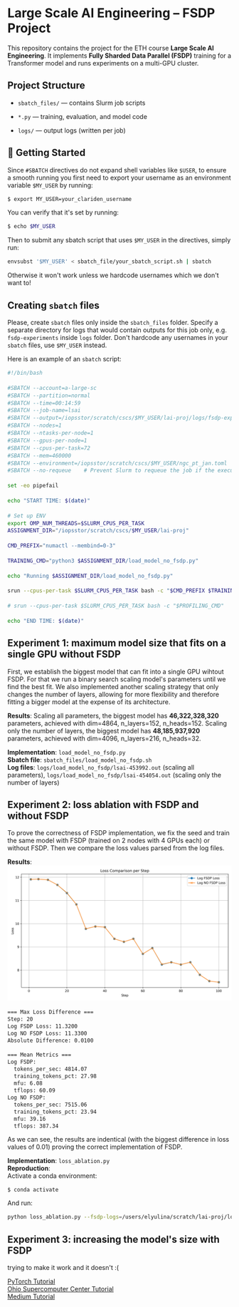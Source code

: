 # Large Scale AI Engineering – FSDP Project

This repository contains the project for the ETH course **Large Scale AI Engineering**. It implements **Fully Sharded Data Parallel (FSDP)** training for a Transformer model and runs experiments on a multi-GPU cluster.


## Project Structure
- `sbatch_files/` — contains Slurm job scripts

- `*.py` — training, evaluation, and model code

-  `logs/` — output logs (written per job)


## 🚀 Getting Started
 Since `#SBATCH` directives do not expand shell variables like `$USER`, to ensure a smooth running you first need to export your username as an environment variable `$MY_USER` by running:
 ```bash
 $ export MY_USER=your_clariden_username
 ```

 You can verify that it's set by running: 
 ```bash
 $ echo $MY_USER
 ```

 Then to submit any sbatch script that uses `$MY_USER` in the directives, simply run:
 ```bash
envsubst '$MY_USER' < sbatch_file/your_sbatch_script.sh | sbatch
 ```

 Otherwise it won't work unless we hardcode usernames which we don't want to!

## Creating `sbatch` files
Please, create `sbatch` files only inside the `sbatch_files` folder. 
Specify a separate directory for logs that would contain outputs for this job only, e.g. `fsdp-experiments` inside `logs` folder. 
Don't hardcode any usernames in your `sbatch` files, use `$MY_USER` instead.

Here is an example of an `sbatch` script: 
```bash
#!/bin/bash

#SBATCH --account=a-large-sc
#SBATCH --partition=normal
#SBATCH --time=00:14:59
#SBATCH --job-name=lsai
#SBATCH --output=/iopsstor/scratch/cscs/$MY_USER/lai-proj/logs/fsdp-experiments/%x-%j.out
#SBATCH --nodes=1
#SBATCH --ntasks-per-node=1
#SBATCH --gpus-per-node=1
#SBATCH --cpus-per-task=72
#SBATCH --mem=460000
#SBATCH --environment=/iopsstor/scratch/cscs/$MY_USER/ngc_pt_jan.toml     # Vanilla 25.01 PyTorch NGC Image 
#SBATCH --no-requeue	# Prevent Slurm to requeue the job if the execution crashes (e.g. node failure) so we don't loose the logs

set -eo pipefail

echo "START TIME: $(date)"

# Set up ENV
export OMP_NUM_THREADS=$SLURM_CPUS_PER_TASK
ASSIGNMENT_DIR="/iopsstor/scratch/cscs/$MY_USER/lai-proj"

CMD_PREFIX="numactl --membind=0-3"

TRAINING_CMD="python3 $ASSIGNMENT_DIR/load_model_no_fsdp.py"

echo "Running $ASSIGNMENT_DIR/load_model_no_fsdp.py"

srun --cpus-per-task $SLURM_CPUS_PER_TASK bash -c "$CMD_PREFIX $TRAINING_CMD"

# srun --cpus-per-task $SLURM_CPUS_PER_TASK bash -c "$PROFILING_CMD"

echo "END TIME: $(date)"
```



## Experiment 1: maximum model size that fits on a single GPU without FSDP 

First, we establish the biggest model that can fit into a single GPU wihtout FSDP. For that we run a binary search scaling model's parameters until we find the best fit. We also implemented another scaling strategy that only changes the number of layers, allowing for more flexibility and therefore fitting a bigger model at the expense of its architecture. 

**Results**:
Scaling all parameters, the biggest model has **46,322,328,320** parameters, achieved with dim=4864, n_layers=152, n_heads=152. Scaling only the number of layers, the biggest model has **48,185,937,920** parameters, achieved with dim=4096, n_layers=216, n_heads=32.

**Implementation**: `load_model_no_fsdp.py` \
**Sbatch file**: `sbatch_files/load_model_no_fsdp.sh` \
**Log files**: `logs/load_model_no_fsdp/lsai-453992.out` (scaling all parameters), `logs/load_model_no_fsdp/lsai-454054.out` (scaling only the number of layers)

## Experiment 2: loss ablation with FSDP and without FSDP 
To prove the correctness of FSDP implementation, we fix the seed and train the same model with FSDP (trained on 2 nodes with 4 GPUs each) or without FSDP. Then we compare the loss values parsed from the log files.  

**Results**:
![My Plot](plots/loss_comparison_2025-05-21_01-25-12.png)
```
=== Max Loss Difference ===
Step: 20
Log FSDP Loss: 11.3200
Log NO FSDP Loss: 11.3300
Absolute Difference: 0.0100

=== Mean Metrics ===
Log FSDP:
  tokens_per_sec: 4814.07
  training_tokens_pct: 27.98
  mfu: 6.08
  tflops: 60.09
Log NO FSDP:
  tokens_per_sec: 7515.06
  training_tokens_pct: 23.94
  mfu: 39.16
  tflops: 387.34
```

As we can see, the results are indentical (with the biggest difference in loss values of 0.01) proving the correct implementation of FSDP. 

**Implementation**: `loss_ablation.py` \
**Reproduction**: \
Activate a conda environment:
```bash
$ conda activate 
```

And run: 
```bash
python loss_ablation.py --fsdp-logs=/users/elyulina/scratch/lai-proj/logs/loss_ablation_fsdp/lsai-454149.out --no-fsdp-logs=/users/elyulina/scratch/lai-proj/logs/loss_ablation_no_fsdp/lsai-454162.out
```

## Experiment 3: increasing the model's size with FSDP

trying to make it work and it doesn't :\(

[PyTorch Tutorial](https://docs.pytorch.org/tutorials/intermediate/FSDP_advanced_tutorial.html) \
[Ohio Supercomputer Center Tutorial](https://www.osc.edu/resources/getting_started/howto/howto_pytorch_fully_sharded_data_parallel_fsdp) \
[Medium Tutorial](https://medium.com/@kyeg/unlock-multi-gpu-finetuning-secrets-huggingface-models-pytorch-fsdp-explained-a58bab8f510e)








